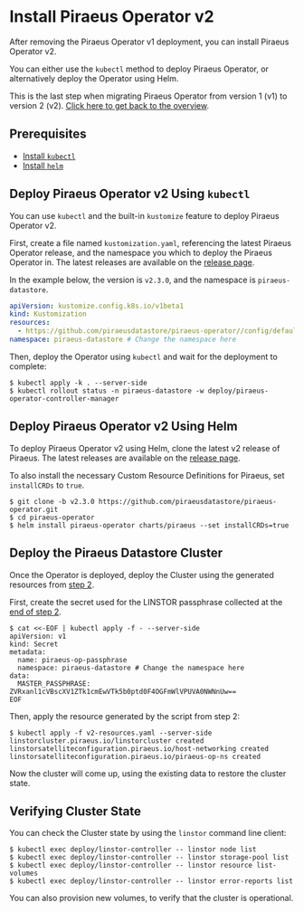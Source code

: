 # Install Piraeus Operator v2

After removing the Piraeus Operator v1 deployment, you can install Piraeus Operator v2.

You can either use the `kubectl` method to deploy Piraeus Operator, or alternatively deploy the Operator using Helm.

This is the last step when migrating Piraeus Operator from version 1 (v1) to version 2 (v2).
[Click here to get back to the overview](./README.md).

## Prerequisites

* [Install `kubectl`](https://kubernetes.io/docs/tasks/tools/)
* [Install `helm`](https://docs.helm.sh/docs/intro/install/)

## Deploy Piraeus Operator v2 Using `kubectl`

You can use `kubectl` and the built-in `kustomize` feature to deploy Piraeus Operator v2.

First, create a file named `kustomization.yaml`, referencing the latest Piraeus Operator release, and the
namespace you which to deploy the Piraeus Operator in. The latest releases are available  on the [release page].

In the example below, the version is `v2.3.0`, and the namespace is `piraeus-datastore`.

```yaml
apiVersion: kustomize.config.k8s.io/v1beta1
kind: Kustomization
resources:
  - https://github.com/piraeusdatastore/piraeus-operator//config/default?ref=v2.3.0 # Change the version here
namespace: piraeus-datastore # Change the namespace here
```

Then, deploy the Operator using `kubectl` and wait for the deployment to complete:

```
$ kubectl apply -k . --server-side
$ kubectl rollout status -n piraeus-datastore -w deploy/piraeus-operator-controller-manager
```

## Deploy Piraeus Operator v2 Using Helm

To deploy Piraeus Operator v2 using Helm, clone the latest v2 release of Piraeus. The latest releases are available
on the [release page].

To also install the necessary Custom Resource Definitions for Piraeus, set `installCRDs` to `true`.

```
$ git clone -b v2.3.0 https://github.com/piraeusdatastore/piraeus-operator.git
$ cd piraeus-operator
$ helm install piraeus-operator charts/piraeus --set installCRDs=true
```

## Deploy the Piraeus Datastore Cluster

Once the Operator is deployed, deploy the Cluster using the generated resources from [step 2](./2-collect-information.md#run-the-data-collection-script).

First, create the secret used for the LINSTOR passphrase collected at the [end of step 2](./2-collect-information.md#collect-helm-generated-secrets).

```
$ cat <<-EOF | kubectl apply -f - --server-side
apiVersion: v1
kind: Secret
metadata:
  name: piraeus-op-passphrase
  namespace: piraeus-datastore # Change the namespace here
data:
  MASTER_PASSPHRASE: ZVRxanl1cVBscXV1ZTk1cmEwVTk5b0ptd0F4OGFmWlVPUVA0NWNnUw==
EOF
```

Then, apply the resource generated by the script from step 2:

```
$ kubectl apply -f v2-resources.yaml --server-side
linstorcluster.piraeus.io/linstorcluster created
linstorsatelliteconfiguration.piraeus.io/host-networking created
linstorsatelliteconfiguration.piraeus.io/piraeus-op-ns created
```

Now the cluster will come up, using the existing data to restore the cluster state.

## Verifying Cluster State

You can check the Cluster state by using the `linstor` command line client:

```
$ kubectl exec deploy/linstor-controller -- linstor node list
$ kubectl exec deploy/linstor-controller -- linstor storage-pool list
$ kubectl exec deploy/linstor-controller -- linstor resource list-volumes
$ kubectl exec deploy/linstor-controller -- linstor error-reports list
```

You can also provision new volumes, to verify that the cluster is operational.

[release page]: https://github.com/piraeusdatastore/piraeus-operator/releases
